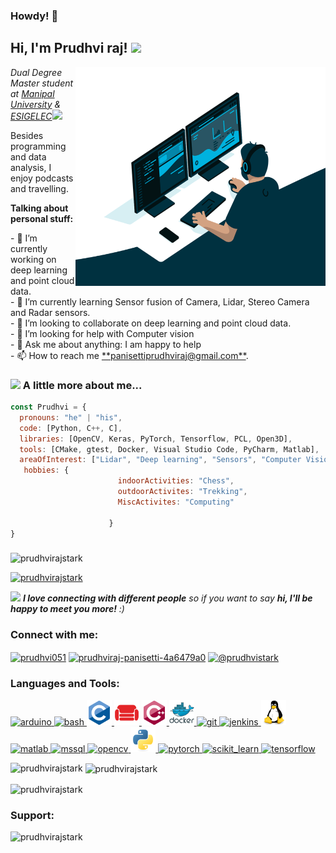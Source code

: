 ### Howdy! 👋


<h2> Hi, I'm Prudhvi raj! <img src="https://media0.giphy.com/media/h8DFOyjseuTiXdnTlI/200w.webp?cid=ecf05e47g1mlr0rt1j8fchf2rdwsb7803mwef3ofyfrsw5d2&rid=200w.webp&ct=sI" width="50"></h2>
<img align='right' src="code.gif" width="400" height ="350">
<p><em>Dual Degree Master student at <a href="https://manipal.edu/sois.html">Manipal University</a><a> & </a><a href="https://www.esigelec.fr/fr">ESIGELEC</a><img src="https://media.giphy.com/media/fYSnHlufseco8Fh93Z/giphy.gif" width="30">
</em></p>
<p>Besides programming and data analysis, I enjoy podcasts and travelling. </p>
<p><b>Talking about personal stuff:</b></p>
<p>
- 🔭 I’m currently working on deep learning and point cloud data. <br/>
- 🌱 I’m currently learning Sensor fusion of Camera, Lidar, Stereo Camera and Radar sensors.<br/>
- 👯 I’m looking to collaborate on deep learning and point cloud data. <br/>
- 🤔 I’m looking for help with Computer vision <br/>
- 💬 Ask me about anything: I am happy to help<br/>
- 📫 How to reach me <a href="mailto:panisettiprudhviraj@gmail.com">**panisettiprudhviraj@gmail.com**</a>.
</p>

### <img src="https://media.giphy.com/media/VgCDAzcKvsR6OM0uWg/giphy.gif" width="50"> A little more about me...  

```javascript
const Prudhvi = {
  pronouns: "he" | "his",
  code: [Python, C++, C],
  libraries: [OpenCV, Keras, PyTorch, Tensorflow, PCL, Open3D],
  tools: [CMake, gtest, Docker, Visual Studio Code, PyCharm, Matlab],
  areaOfInterest: ["Lidar", "Deep learning", "Sensors", "Computer Vision", "Autonomous Driving", "Data Science"],
   hobbies: {
                        indoorActivities: "Chess",
                        outdoorActivites: "Trekking",
                        MiscActivites: "Computing"
                        
                      }
}
```
<h3 align="center"></h3>

<p align="left"> <img src="https://komarev.com/ghpvc/?username=prudhvirajstark&label=Profile%20views&color=0e75b6&style=flat" alt="prudhvirajstark" /> </p>

<p align="left"> <a href="https://github.com/ryo-ma/github-profile-trophy"><img src="https://github-profile-trophy.vercel.app/?username=prudhvirajstark" alt="prudhvirajstark" /></a> </p>



<img src="https://media.giphy.com/media/LnQjpWaON8nhr21vNW/giphy.gif" width="60"> <em><b>I love connecting with different people</b> so if you want to say <b>hi, I'll be happy to meet you more!</b> :)</em>



<!-- # Blogs posts -->
<!-- BLOG-POST-LIST:START -->
<!-- BLOG-POST-LIST:END -->

<h3 align="left">Connect with me:</h3>
<p align="left">
 <a href="https://twitter.com/prudhvi051" target="blank"><img align="center" src="https://raw.githubusercontent.com/rahuldkjain/github-profile-readme-generator/master/src/images/icons/Social/twitter.svg" alt="prudhvi051" height="30" width="40" /></a>
<a href="https://linkedin.com/in/prudhviraj-panisetti-4a6479a0" target="blank"><img align="center" src="https://raw.githubusercontent.com/rahuldkjain/github-profile-readme-generator/master/src/images/icons/Social/linked-in-alt.svg" alt="prudhviraj-panisetti-4a6479a0" height="30" width="40" /></a>
<a href="https://medium.com/@prudhvistark" target="blank"><img align="center" src="https://raw.githubusercontent.com/rahuldkjain/github-profile-readme-generator/master/src/images/icons/Social/medium.svg" alt="@prudhvistark" height="30" width="40" /></a>
</p>

<h3 align="left">Languages and Tools:</h3>
<p align="left"> <a href="https://www.arduino.cc/" target="_blank"> <img src="https://cdn.worldvectorlogo.com/logos/arduino-1.svg" alt="arduino" width="40" height="40"/> </a> <a href="https://www.gnu.org/software/bash/" target="_blank"> <img src="https://www.vectorlogo.zone/logos/gnu_bash/gnu_bash-icon.svg" alt="bash" width="40" height="40"/> </a> <a href="https://www.cprogramming.com/" target="_blank"> <img src="https://raw.githubusercontent.com/devicons/devicon/master/icons/c/c-original.svg" alt="c" width="40" height="40"/> </a> <a href="https://couchdb.apache.org/" target="_blank"> <img src="https://raw.githubusercontent.com/devicons/devicon/0d6c64dbbf311879f7d563bfc3ccf559f9ed111c/icons/couchdb/couchdb-original.svg" alt="couchdb" width="40" height="40"/> </a> <a href="https://www.w3schools.com/cpp/" target="_blank"> <img src="https://raw.githubusercontent.com/devicons/devicon/master/icons/cplusplus/cplusplus-original.svg" alt="cplusplus" width="40" height="40"/> </a> <a href="https://www.docker.com/" target="_blank"> <img src="https://raw.githubusercontent.com/devicons/devicon/master/icons/docker/docker-original-wordmark.svg" alt="docker" width="40" height="40"/> </a> <a href="https://git-scm.com/" target="_blank"> <img src="https://www.vectorlogo.zone/logos/git-scm/git-scm-icon.svg" alt="git" width="40" height="40"/> </a> <a href="https://www.jenkins.io" target="_blank"> <img src="https://www.vectorlogo.zone/logos/jenkins/jenkins-icon.svg" alt="jenkins" width="40" height="40"/> </a> <a href="https://www.linux.org/" target="_blank"> <img src="https://raw.githubusercontent.com/devicons/devicon/master/icons/linux/linux-original.svg" alt="linux" width="40" height="40"/> </a> <a href="https://www.mathworks.com/" target="_blank"> <img src="https://upload.wikimedia.org/wikipedia/commons/2/21/Matlab_Logo.png" alt="matlab" width="40" height="40"/> </a> <a href="https://www.microsoft.com/en-us/sql-server" target="_blank"> <img src="https://www.svgrepo.com/show/303229/microsoft-sql-server-logo.svg" alt="mssql" width="40" height="40"/> </a> <a href="https://opencv.org/" target="_blank"> <img src="https://www.vectorlogo.zone/logos/opencv/opencv-icon.svg" alt="opencv" width="40" height="40"/> </a> <a href="https://www.python.org" target="_blank"> <img src="https://raw.githubusercontent.com/devicons/devicon/master/icons/python/python-original.svg" alt="python" width="40" height="40"/> </a> <a href="https://pytorch.org/" target="_blank"> <img src="https://www.vectorlogo.zone/logos/pytorch/pytorch-icon.svg" alt="pytorch" width="40" height="40"/> </a> <a href="https://scikit-learn.org/" target="_blank"> <img src="https://upload.wikimedia.org/wikipedia/commons/0/05/Scikit_learn_logo_small.svg" alt="scikit_learn" width="40" height="40"/> </a> <a href="https://www.tensorflow.org" target="_blank"> <img src="https://www.vectorlogo.zone/logos/tensorflow/tensorflow-icon.svg" alt="tensorflow" width="40" height="40"/> </a> </p>



<p><img align="left" src="https://github-readme-stats.vercel.app/api/top-langs?username=prudhvirajstark&show_icons=true&locale=en&layout=compact" alt="prudhvirajstark" /></p>

<p>&nbsp;<img align="center" src="https://github-readme-stats.vercel.app/api?username=prudhvirajstark&show_icons=true&locale=en" alt="prudhvirajstark" /></p>

<p><img align="center" src="https://github-readme-streak-stats.herokuapp.com/?user=prudhvirajstark&" alt="prudhvirajstark" /></p>


<h3 align="left">Support:</h3>
<p><a href="https://www.buymeacoffee.com/prudhvirajstark"> <img align="left" src="https://cdn.buymeacoffee.com/buttons/v2/default-yellow.png" height="50" width="210" alt="prudhvirajstark" /></a></p><br><br>
